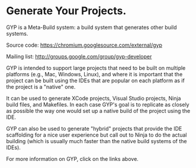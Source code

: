 # Generate Your Projects.

GYP is a Meta-Build system: a build system that generates other build systems.

Source code: https://chromium.googlesource.com/external/gyp

Mailing list:  http://groups.google.com/group/gyp-developer

GYP is intended to support large projects that need to be built on multiple
platforms (e.g., Mac, Windows, Linux), and where it is important that 
the project can be built using the IDEs that are popular on each platform
as if the project is a "native" one.

It can be used to generate XCode projects, Visual Studio projects, Ninja
build files, and Makefiles. In each case GYP's goal is to replicate as
closely as possible the way one would set up a native build of the project
using the IDE.

GYP can also be used to generate "hybrid" projects that provide the IDE
scaffolding for a nice user experience but call out to Ninja to do the actual
building (which is usually much faster than the native build systems of the
IDEs).

For more information on GYP, click on the links above.
